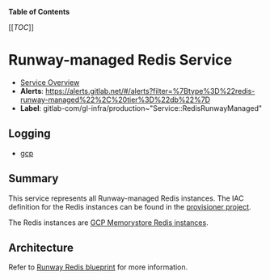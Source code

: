 <!-- MARKER: do not edit this section directly. Edit services/service-catalog.yml then run scripts/generate-docs -->

**Table of Contents**

[[_TOC_]]

# Runway-managed Redis Service

* [Service Overview](https://dashboards.gitlab.net/d/runway/redis-overview)
* **Alerts**: <https://alerts.gitlab.net/#/alerts?filter=%7Btype%3D%22redis-runway-managed%22%2C%20tier%3D%22db%22%7D>
* **Label**: gitlab-com/gl-infra/production~"Service::RedisRunwayManaged"

## Logging

* [gcp]()

<!-- END_MARKER -->

## Summary

This service represents all Runway-managed Redis instances. The IAC definition for the Redis instances can be found in the [provisioner project](https://gitlab.com/gitlab-com/gl-infra/platform/runway/provisioner/-/blob/main/memorystore.tf).

The Redis instances are [GCP Memorystore Redis instances](https://cloud.google.com/memorystore/docs/redis/memorystore-for-redis-overview).

## Architecture

Refer to [Runway Redis blueprint](https://runway-docs-4jdf82.runway.gitlab.net/reference/blueprints/redis/) for more information.

<!-- ## Performance -->

<!-- ## Scalability -->

<!-- ## Availability -->

<!-- ## Durability -->

<!-- ## Security/Compliance -->

<!-- ## Monitoring/Alerting -->

<!-- ## Links to further Documentation -->
